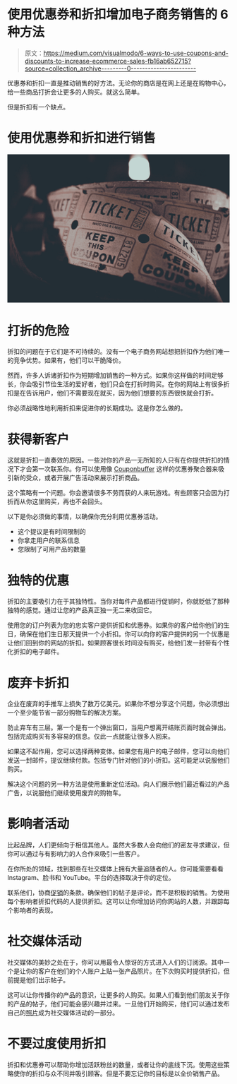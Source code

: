 # 使用优惠券和折扣增加电子商务销售的 6 种方法

> 原文：<https://medium.com/visualmodo/6-ways-to-use-coupons-and-discounts-to-increase-ecommerce-sales-fb16ab652715?source=collection_archive---------0----------------------->

优惠券和折扣一直是推动销售的好方法。无论你的商店是在网上还是在购物中心，给一些商品打折会让更多的人购买。就这么简单。

但是折扣有一个缺点。

# 使用优惠券和折扣进行销售

![](img/1584307b5e124f90c7cb6687c3b0380a.png)

# 打折的危险

折扣的问题在于它们是不可持续的。没有一个电子商务网站想把折扣作为他们唯一的竞争优势。如果有，他们可以干脆降价。

然而，许多人诉诸折扣作为短期增加销售的一种方式。如果你这样做的时间足够长，你会吸引节俭生活的爱好者，他们只会在打折时购买。在你的网站上有很多折扣是在告诉用户，他们不需要现在就买，因为他们想要的东西很快就会打折。

你必须战略性地利用折扣来促进你的长期成功。这是你怎么做的。

# 获得新客户

这就是折扣一直奏效的原因。一些对你的产品一无所知的人只有在你提供折扣的情况下才会第一次联系你。你可以使用像 [Couponbuffer](http://couponbuffer.com/) 这样的优惠券聚合器来吸引新的受众，或者开展广告活动来展示打折商品。

这个策略有一个问题。你会邀请很多不劳而获的人来玩游戏。有些顾客只会因为打折而从你这里购买，再也不会回头。

以下是你必须做的事情，以确保你充分利用优惠券活动。

*   这个提议是有时间限制的
*   你拿走用户的联系信息
*   您限制了可用产品的数量

# 独特的优惠

折扣的主要吸引力在于其独特性。当你对每件产品都进行促销时，你就贬低了那种独特的感觉。通过让您的产品真正独一无二来收回它。

使用您的订户列表为您的忠实客户提供折扣和优惠券。如果你的客户给你他们的生日，确保在他们生日那天提供一个小折扣。你可以向你的客户提供的另一个优惠是让他们回到你的网站的折扣。如果顾客很长时间没有购买，给他们发一封带有个性化折扣的电子邮件。

# 废弃卡折扣

企业在废弃的手推车上损失了数万亿美元。如果你不想分享这个问题，你必须想出一个至少能节省一部分购物车的解决方案。

防止弃车有三层。第一个是有一个弹出窗口，当用户想离开结账页面时就会弹出。包括完成购买有多容易的信息。仅此一点就能让很多人回来。

如果这不起作用，您可以选择两种变体。如果您有用户的电子邮件，您可以向他们发送一封邮件，提议继续付款。包括专门针对他们的小折扣。这可能足以说服他们购买。

解决这个问题的另一种方法是使用重新定位活动。向人们展示他们最近看过的产品广告，以说服他们继续使用废弃的购物车。

# 影响者活动

比起品牌，人们更倾向于相信其他人。虽然大多数人会向他们的密友寻求建议，但你可以通过与有影响力的人合作来吸引一些客户。

在你所处的领域，找到那些在社交媒体上拥有大量追随者的人。你可能需要看看 Instagram、脸书和 YouTube。平台的选择取决于你的定位。

联系他们，协商[促销](https://awards.visualmodo.com/)的条款。确保他们的帖子是评论，而不是积极的销售。为使用每个影响者折扣代码的人提供折扣。这可以让你增加访问你网站的人数，并跟踪每个影响者的表现。

# 社交媒体活动

社交媒体的美妙之处在于，你可以用最令人惊讶的方式进入人们的订阅源。其中一个是让你的客户在他们的个人账户上贴一张产品照片。在下次购买时提供折扣，但前提是他们出示帖子。

这可以让你传播你的产品的意识，让更多的人购买。如果人们看到他们朋友关于你的产品的帖子，他们可能会感兴趣并过来。一旦他们开始购买，他们可以通过发布自己的[照片](https://shots.visualmodo.com/)成为社交媒体活动的一部分。

# 不要过度使用折扣

折扣和优惠券可以帮助你增加活跃粉丝的数量，或者让你的底线下沉。使用这些策略使你的折扣与众不同并吸引顾客。但是不要忘记你的目标是以全价销售产品。